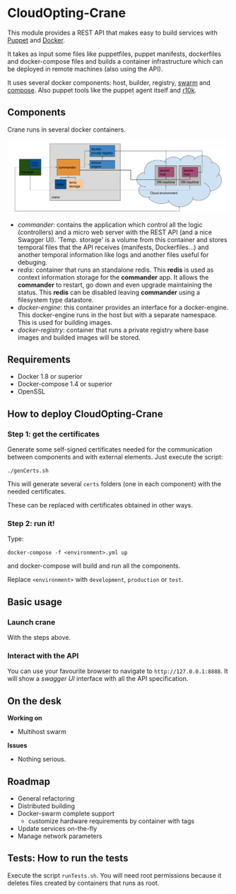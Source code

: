 # CloudOpting-Crane

This module provides a REST API that makes easy to build services with [Puppet](https://puppetlabs.com/) and [Docker](https://www.docker.com/).

It takes as input some files like puppetfiles, puppet manifests, dockerfiles and docker-compose files and builds a container infrastructure which can be deployed in remote machines (also using the API).

It uses several docker components: host, builder, registry, [swarm](https://github.com/docker/swarm) and [compose](https://github.com/docker/compose). Also puppet tools like the puppet agent itself and [r10k](https://github.com/puppetlabs/r10k).

## Components

Crane runs in several docker containers.

![Module diagram](/readmeResources/diagram.png)

- _commander_: contains the application which control all the logic (controllers) and a micro web server with the REST API (and a nice Swagger UI). 'Temp. storage' is a volume from this container and stores temporal files that the API receives (manifests, Dockerfiles...) and another temporal information like logs and another files useful for debuging.
- _redis_: container that runs an standalone redis. This __redis__ is used as context information storage for the __commander__ app. It allows the __commander__ to restart, go down and even upgrade maintaining the status. This __redis__ can be disabled leaving __commander__ using a filesystem type datastore.
- _docker-engine_: this container provides an interface for a docker-engine. This docker-engine runs in the host but with a separate namespace. This is used for building images.
- _docker-registry_: container that runs a private registry where base images and builded images will be stored.

## Requirements

- Docker 1.8 or superior
- Docker-compose 1.4 or superior
- OpenSSL

## How to deploy CloudOpting-Crane

### Step 1: get the certificates

Generate some self-signed certificates needed for the communication between components and with external elements. Just execute the script:

```
./genCerts.sh
```

This will generate several `certs` folders (one in each component) with the needed certificates.

These can be replaced with certificates obtained in other ways.

### Step 2: run it!

Type:

```
docker-compose -f <environment>.yml up
```

and docker-compose will build and run all the components.

Replace `<environment>` with `development`, `production` or `test`.


## Basic usage

### Launch crane

With the steps above.

### Interact with the API

You can use your favourite browser to navigate to `http://127.0.0.1:8888`. It will show a _swagger UI_ interface with all the API specification.

## On the desk

__Working on__
- Multihost swarm

__Issues__
- Nothing serious.

## Roadmap

- General refactoring
- Distributed building
- Docker-swarm complete support
  - customize hardware requirements by container with tags
- Update services on-the-fly
- Manage network parameters

## Tests: How to run the tests

Execute the script `runTests.sh`. You will need root permissions because it deletes files created by containers that runs as root.
